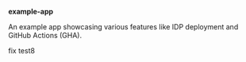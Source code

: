 **example-app**

An example app showcasing various features like IDP deployment and GitHub Actions (GHA).

fix test8
